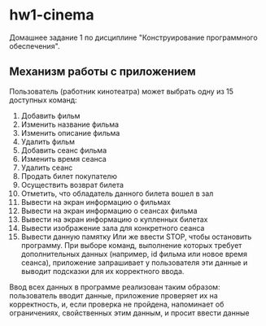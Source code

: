 # hw1-cinema
Домашнее задание 1 по дисциплине "Конструирование программного обеспечения".
## Механизм работы с приложением
Пользователь (работник кинотеатра) может выбрать одну из 15 доступных команд:
1. Добавить фильм
2. Изменить название фильма
3. Изменить описание фильма
4. Удалить фильм
5. Добавить сеанс фильма
6. Изменить время сеанса
7. Удалить сеанс
8. Продать билет покупателю
9. Осуществить возврат билета
10. Отметить, что обладатель данного билета вошел в зал
11. Вывести на экран информацию о фильмах
12. Вывести на экран информацию о сеансах фильма
13. Вывести на экран информацию о купленных билетах
14. Вывести изображение зала для конкретного сеанса
15. Вывести данную памятку
Или же ввести STOP, чтобы остановить программу.
При выборе команд, выполнение которых требует дополнительных данных (например, id фильма или новое время сеанса), приложение запрашивает у пользователя эти данные и выводит подсказки для их корректного ввода.

Ввод всех данных в программе реализован таким образом: пользователь вводит данные, приложение проверяет их на корректность, и, если проверка не пройдена, напоминает об ограничениях, свойственных этим данным, и просит ввести данные 
